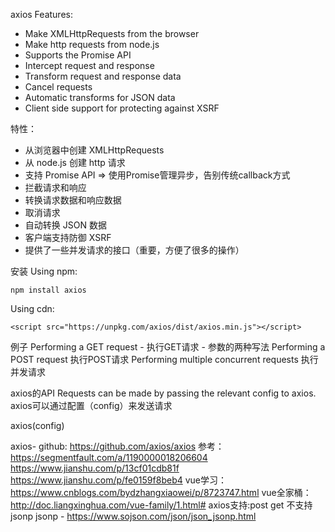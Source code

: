 axios
Features:
- Make XMLHttpRequests from the browser
- Make http requests from node.js
- Supports the Promise API
- Intercept request and response
- Transform request and response data
- Cancel requests
- Automatic transforms for JSON data
- Client side support for protecting against XSRF

特性：
- 从浏览器中创建 XMLHttpRequests
- 从 node.js 创建 http 请求
- 支持 Promise API => 使用Promise管理异步，告别传统callback方式
- 拦截请求和响应
- 转换请求数据和响应数据
- 取消请求
- 自动转换 JSON 数据
- 客户端支持防御 XSRF
- 提供了一些并发请求的接口（重要，方便了很多的操作）

安装
Using npm:
```
npm install axios
```
Using cdn:
```
<script src="https://unpkg.com/axios/dist/axios.min.js"></script>
```

例子
Performing a GET request - 执行GET请求 - 参数的两种写法
Performing a POST request 执行POST请求
Performing multiple concurrent requests 执行并发请求


axios的API 
Requests can be made by passing the relevant config to axios.
axios可以通过配置（config）来发送请求

axios(config)


axios- github:
https://github.com/axios/axios
参考：
https://segmentfault.com/a/1190000018206604
https://www.jianshu.com/p/13cf01cdb81f
https://www.jianshu.com/p/fe0159f8beb4
vue学习：
https://www.cnblogs.com/bydzhangxiaowei/p/8723747.html
vue全家桶：
http://doc.liangxinghua.com/vue-family/1.html#
axios支持:post get  不支持jsonp
jsonp - https://www.sojson.com/json/json_jsonp.html
     



